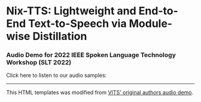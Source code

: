 # Nix-TTS: Lightweight and End-to-End Text-to-Speech via Module-wise Distillation
### Audio Demo for 2022 IEEE Spoken Language Technology Workshop (SLT 2022)

Click here to listen to our audio samples: 

---
This HTML templates was modified from [VITS' original authors audio demo](https://github.com/jaywalnut310/vits-demo).